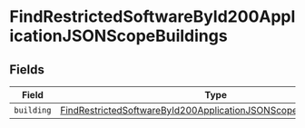 # FindRestrictedSoftwareById200ApplicationJSONScopeBuildings


## Fields

| Field                                                                                                                                                               | Type                                                                                                                                                                | Required                                                                                                                                                            | Description                                                                                                                                                         |
| ------------------------------------------------------------------------------------------------------------------------------------------------------------------- | ------------------------------------------------------------------------------------------------------------------------------------------------------------------- | ------------------------------------------------------------------------------------------------------------------------------------------------------------------- | ------------------------------------------------------------------------------------------------------------------------------------------------------------------- |
| `building`                                                                                                                                                          | [FindRestrictedSoftwareById200ApplicationJSONScopeBuildingsBuilding](../../models/operations/findrestrictedsoftwarebyid200applicationjsonscopebuildingsbuilding.md) | :heavy_minus_sign:                                                                                                                                                  | N/A                                                                                                                                                                 |